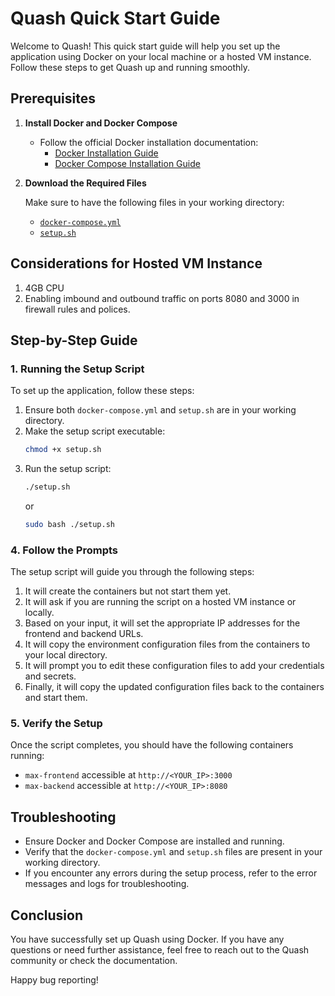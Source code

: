 # Quash Quick Start Guide

Welcome to Quash! This quick start guide will help you set up the application using Docker on your local machine or a hosted VM instance. Follow these steps to get Quash up and running smoothly.

## Prerequisites

1. **Install Docker and Docker Compose**

   - Follow the official Docker installation documentation:
     - [Docker Installation Guide](https://docs.docker.com/get-docker/)
     - [Docker Compose Installation Guide](https://docs.docker.com/compose/install/)

2. **Download the Required Files**

   Make sure to have the following files in your working directory:
   - [`docker-compose.yml`](https://github.com/dhairya-quash/TEST-REPO/blob/main/docker-compose.yml)
   - [`setup.sh`](https://github.com/dhairya-quash/TEST-REPO/blob/main/Setup.sh)

## Considerations for Hosted VM Instance
1. 4GB CPU
2. Enabling imbound and outbound traffic on ports 8080 and 3000 in firewall rules and polices.

## Step-by-Step Guide

### 1. Running the Setup Script

To set up the application, follow these steps:

1. Ensure both `docker-compose.yml` and `setup.sh` are in your working directory.
2. Make the setup script executable:
   ```bash
   chmod +x setup.sh
   ```
3. Run the setup script:
   ```bash
   ./setup.sh
   ```
   or
   ```bash
   sudo bash ./setup.sh
   ```

### 4. Follow the Prompts

The setup script will guide you through the following steps:

1. It will create the containers but not start them yet.
2. It will ask if you are running the script on a hosted VM instance or locally.
3. Based on your input, it will set the appropriate IP addresses for the frontend and backend URLs.
4. It will copy the environment configuration files from the containers to your local directory.
5. It will prompt you to edit these configuration files to add your credentials and secrets.
6. Finally, it will copy the updated configuration files back to the containers and start them.

### 5. Verify the Setup

Once the script completes, you should have the following containers running:

- `max-frontend` accessible at `http://<YOUR_IP>:3000`
- `max-backend` accessible at `http://<YOUR_IP>:8080`

## Troubleshooting

- Ensure Docker and Docker Compose are installed and running.
- Verify that the `docker-compose.yml` and `setup.sh` files are present in your working directory.
- If you encounter any errors during the setup process, refer to the error messages and logs for troubleshooting.

## Conclusion

You have successfully set up Quash using Docker. If you have any questions or need further assistance, feel free to reach out to the Quash community or check the documentation.

Happy bug reporting!
